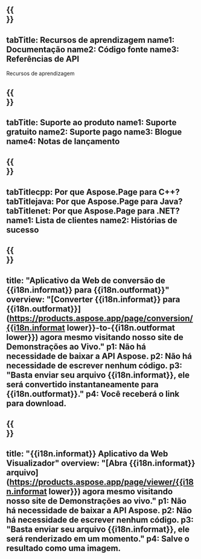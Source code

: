﻿---
translation: true
deploy: false
---

{{<section learningresources>}}
---
tabTitle: Recursos de aprendizagem
name1: Documentação
name2: Código fonte
name3: Referências de API
---

Recursos de aprendizagem

{{<section support>}}
---
tabTitle: Suporte ao produto
name1: Suporte gratuito
name2: Suporte pago
name3: Blogue
name4: Notas de lançamento
---

{{<section why>}}
---
tabTitlecpp: Por que Aspose.Page para C++?
tabTitlejava: Por que Aspose.Page para Java?
tabTitlenet: Por que Aspose.Page para .NET?
name1: Lista de clientes
name2: Histórias de sucesso
---

{{<section widgetbackup>}}
---
title: "Aplicativo da Web de conversão de {{i18n.informat}} para {{i18n.outformat}}"
overview: "[Converter {{i18n.informat}} para {{i18n.outformat}}](https://products.aspose.app/page/conversion/{{i18n.informat lower}}-to-{{i18n.outformat lower}}) agora mesmo visitando nosso site de Demonstrações ao Vivo."
p1: Não há necessidade de baixar a API Aspose.
p2: Não há necessidade de escrever nenhum código.
p3: "Basta enviar seu arquivo {{i18n.informat}}, ele será convertido instantaneamente para {{i18n.outformat}}."
p4: Você receberá o link para download.
---

{{<section widgetbackupview>}}
---
title: "{{i18n.informat}} Aplicativo da Web Visualizador"
overview: "[Abra {{i18n.informat}} arquivo](https://products.aspose.app/page/viewer/{{i18n.informat lower}}) agora mesmo visitando nosso site de Demonstrações ao vivo."
p1: Não há necessidade de baixar a API Aspose.
p2: Não há necessidade de escrever nenhum código.
p3: "Basta enviar seu arquivo {{i18n.informat}}, ele será renderizado em um momento."
p4: Salve o resultado como uma imagem.
---